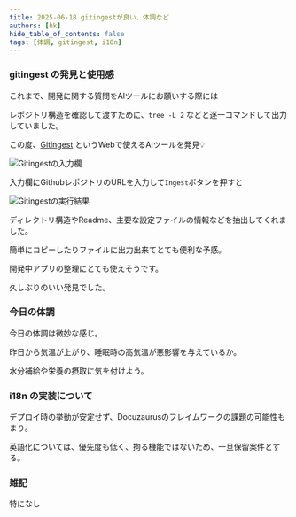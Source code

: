 ```yaml
---
title: 2025-06-18 gitingestが良い、体調など
authors: [hk]
hide_table_of_contents: false
tags: [体調, gitingest, i18n]
---
```


### gitingest の発見と使用感


これまで、開発に関する質問をAIツールにお願いする際には

レポジトリ構造を確認して渡すために、`tree -L 2` などと逐一コマンドして出力していました。

この度、[Gitingest](https://gitingest.com/) というWebで使えるAIツールを発見💡

<!-- truncate -->

![Gitingestの入力欄](/img/gitingest_1.png)

入力欄にGithubレポジトリのURLを入力して`Ingest`ボタンを押すと

![Gitingestの実行結果](/img/gitingest_2.png)

ディレクトリ構造やReadme、主要な設定ファイルの情報などを抽出してくれました。

簡単にコピーしたりファイルに出力出来てとても便利な予感。

開発中アプリの整理にとても使えそうです。

久しぶりのいい発見でした。


### 今日の体調

今日の体調は微妙な感じ。

昨日から気温が上がり、睡眠時の高気温が悪影響を与えているか。

水分補給や栄養の摂取に気を付けよう。



### i18n の実装について

デプロイ時の挙動が安定せず、Docuzaurusのフレイムワークの課題の可能性もまり。

英語化については、優先度も低く、拘る機能ではないため、一旦保留案件とする。



### 雑記

特になし